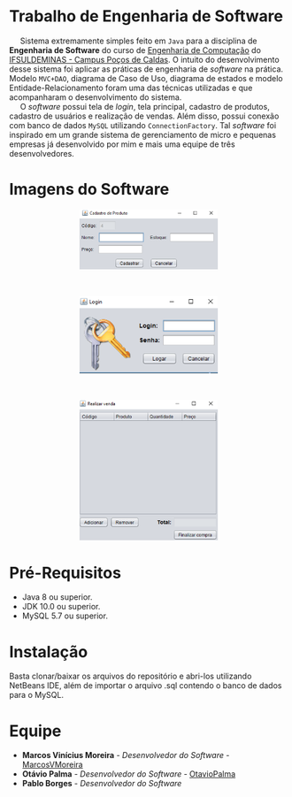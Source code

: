 # Trabalho de Engenharia de Software

&nbsp;&nbsp;&nbsp;&nbsp;&nbsp;Sistema extremamente simples feito em `Java` para a disciplina de **Engenharia de Software** do curso de [Engenharia de Computação](https://pcs.ifsuldeminas.edu.br/index.php?option=com_content&view=article&id=639&Itemid=267) do [IFSULDEMINAS - Campus Poços de Caldas](https://pcs.ifsuldeminas.edu.br/). O intuito do desenvolvimento desse sistema foi aplicar as práticas de engenharia de *software* na prática. Modelo `MVC+DAO`, diagrama de Caso de Uso, diagrama de estados e modelo Entidade-Relacionamento foram uma das técnicas utilizadas e que acompanharam o desenvolvimento do sistema.<br>
&nbsp;&nbsp;&nbsp;&nbsp;&nbsp;O *software* possui tela de *login*, tela principal, cadastro de produtos, cadastro de usuários e realização de vendas. Além disso, possui conexão com banco de dados `MySQL` utilizando `ConnectionFactory`. Tal *software* foi inspirado em um grande sistema de gerenciamento de micro e pequenas empresas já desenvolvido por mim e mais uma equipe de três desenvolvedores.

# Imagens do Software

<p align = "center">
  <img src="https://raw.githubusercontent.com/MarcosVMoreira/Trabalho-Engenharia-de-Software/master/Imagens%20do%20Sistema/CadastroProduto.png" alt="Cadastro de produtos" width="250"/>
</p>      <br>
<p align = "center">
  <img src="https://raw.githubusercontent.com/MarcosVMoreira/Trabalho-Engenharia-de-Software/master/Imagens%20do%20Sistema/Login.png" alt="Login" width="250"/>
</p>     <br> 
<p align = "center">
  <img src="https://raw.githubusercontent.com/MarcosVMoreira/Trabalho-Engenharia-de-Software/master/Imagens%20do%20Sistema/RealizarVenda.png" alt="Realizar venda" width="250"/>
</p>   

# Pré-Requisitos

- Java 8 ou superior.
- JDK 10.0 ou superior.
- MySQL 5.7 ou superior.

# Instalação

Basta clonar/baixar os arquivos do repositório e abri-los utilizando NetBeans IDE, além de importar o arquivo .sql contendo o banco de dados para o MySQL.

# Equipe

* **Marcos Vinícius Moreira** - *Desenvolvedor do Software* - [MarcosVMoreira](https://github.com/MarcosVMoreira)
* **Otávio Palma** - *Desenvolvedor do Software* - [OtavioPalma](https://github.com/OtavioPalma)
* **Pablo Borges** - *Desenvolvedor do Software*

